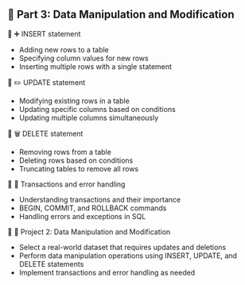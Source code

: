 ## 🧩 Part 3: Data Manipulation and Modification

🔹 ➕ INSERT statement
  - Adding new rows to a table
  - Specifying column values for new rows
  - Inserting multiple rows with a single statement

🔹 ✏️ UPDATE statement
  - Modifying existing rows in a table
  - Updating specific columns based on conditions
  - Updating multiple columns simultaneously

🔹 🗑️ DELETE statement
  - Removing rows from a table
  - Deleting rows based on conditions
  - Truncating tables to remove all rows

🔹 💼 Transactions and error handling
  - Understanding transactions and their importance
  - BEGIN, COMMIT, and ROLLBACK commands
  - Handling errors and exceptions in SQL

🔹 🎯 Project 2: Data Manipulation and Modification
  - Select a real-world dataset that requires updates and deletions
  - Perform data manipulation operations using INSERT, UPDATE, and DELETE statements
  - Implement transactions and error handling as needed


